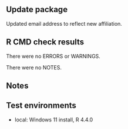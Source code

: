 ## Update package
Updated email address to reflect new affiliation.

## R CMD check results
There were no ERRORS or WARNINGS.

There were no NOTES.

## Notes


## Test environments
* local: Windows 11 install, R 4.4.0